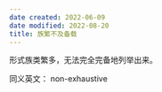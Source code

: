 ```yaml
---
date created: 2022-06-09
date modified: 2022-08-20
title: 族繁不及备载
---
```


形式族类繁多，无法完全完备地列举出来。

同义英文： non-exhaustive
